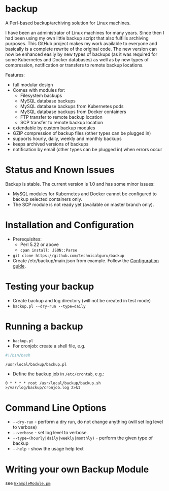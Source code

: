 # backup
A Perl-based backup/archiving solution for Linux machines.

I have been an administrator of Linux machines for many years. Since then I had been using my
own little backup script that also fulfills archiving purposes. This GitHub project makes
my work available to everyone and basically is a complete rewrite of the original code. The
new version can now be enhanced easily by new types of backups (as it was required for some
Kubernetes and Docker databases) as well as by new types of compression, notification or
transfers to remote backup locations. 

Features:
* full modular design
* Comes with modules for:
  * Filesystem backups
  * MySQL database backups
  * MySQL database backups from Kubernetes pods
  * MySQL database backups from Docker containers
  * FTP transfer to remote backup location
  * SCP transfer to remote backup location
* extendable by custom backup modules
* GZIP compression of backup files (other types can be plugged in)
* supports hourly, daily, weekly and monthly backups
* keeps archived versions of backups
* notification by email (other types can be plugged in) when errors occur

# Status and Known Issues

Backup is stable. The current version is 1.0 and has some minor issues:

* MySQL modules for Kubernetes and Docker cannot be configured to backup selected containers only.
* The SCP module is not ready yet (available on master branch only).

# Installation and Configuration

* Prerequisites:
  * Perl 5.22 or above
  * `cpan install: JSON::Parse`
* `git clone https://github.com/technicalguru/backup`
* Create /etc/backup/main.json from example. Follow the [Configuration guide](CONFIGURATION.md).

# Testing your backup

* Create backup and log directory (will not be created in test mode)
* `backup.pl --dry-run --type=daily`

# Running a backup

* `backup.pl`
* For cronjob: create a shell file, e.g.

```bash
#!/bin/bash

/usr/local/backup/backup.pl
```
* Define the backup job in ```/etc/crontab```, e.g.:

```crontab
0 * * * * root /usr/local/backup/backup.sh >/var/log/backup/cronjob.log 2>&1
```

# Command Line Options

* `--dry-run` - perform a dry run, do not change anything (will set log level to verbose)
* `--verbose` - set log level to verbose. 
* `--type=(hourly|daily|weekly|monthly)` - perform the given type of backup
* `--help` - show the usage help text

# Writing your own Backup Module

see [```ExampleModule.pm```](examples/ExampleModule.pm)

